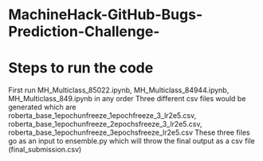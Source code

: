 # MachineHack-GitHub-Bugs-Prediction-Challenge-

# Steps to run the code

First run MH_Multiclass_85022.ipynb, MH_Multiclass_84944.ipynb, MH_Multiclass_849.ipynb in any order
Three different csv files would be generated which are roberta_base_1epochunfreeze_1epochfreeze_3_lr2e5.csv, roberta_base_1epochunfreeze_2epochsfreeze_3_lr2e5.csv, roberta_base_1epochunfreeze_3epochsfreeze_lr2e5.csv
These three files go as an input to ensemble.py which will throw the final output as a csv file (final_submission.csv)
